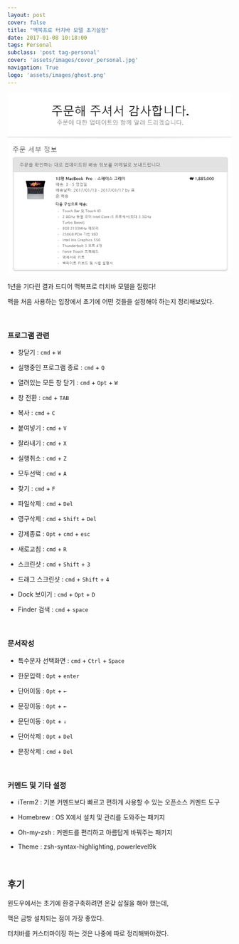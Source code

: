 ```yaml
---
layout: post
cover: false
title: "맥북프로 터치바 모델 초기설정"
date: 2017-01-08 10:18:00
tags: Personal
subclass: 'post tag-personal'
cover: 'assets/images/cover_personal.jpg'
navigation: True
logo: 'assets/images/ghost.png'
---
```


![macbook](/images/mac.png)

1년을 기다린 결과 드디어 맥북프로 터치바 모델을 질렀다!

맥을 처음 사용하는 입장에서 초기에 어떤 것들을 설정해야 하는지 정리해보았다.

   ​

### 프로그램 관련

- 창닫기 : `cmd` + `W`
- 실행중인 프로그램 종료 : `cmd` + `Q`
- 열려있는 모든 창 닫기 : `cmd` + `Opt` + `W`
- 창 전환 : `cmd` + `TAB`
- 복사 : `cmd` + `C`
- 붙여넣기 : `cmd` + `V`
- 잘라내기 : `cmd` + `X`
- 실행취소 : `cmd` + `Z`
- 모두선택 : `cmd` + `A`
- 찾기 : `cmd` + `F`
- 파일삭제 : `cmd` + `Del`
- 영구삭제 : `cmd` + `Shift` + `Del`
- 강제종료 : `Opt` + `cmd` + `esc`
- 새로고침 : `cmd` + `R`
- 스크린샷 : `cmd` + `Shift` + `3`
- 드래그 스크린샷 : `cmd` + `Shift` + `4`
- Dock 보이기 : `cmd` + `Opt` + `D`
- Finder 검색 : `cmd` + `space`

   ​

### 문서작성

- 특수문자 선택화면 : `cmd` + `Ctrl` + `Space`
- 한문입력 : `Opt` + `enter`
- 단어이동 : `Opt` + `←`
- 문장이동 : `Opt` + `←`
- 문단이동 : `Opt` + `↓`
- 단어삭제 : `Opt` + `Del`
- 문장삭제 : `cmd` + `Del`

   ​

### 커멘드 및 기타 설정

- iTerm2 : 기본 커멘드보다 빠르고 편하게 사용할 수 있는 오픈소스 커멘드 도구
- Homebrew : OS X에서 설치 및 관리를 도와주는 패키지
- Oh-my-zsh : 커멘드를 편리하고 아름답게 바꿔주는 패키지
- Theme : zsh-syntax-highlighting, powerlevel9k

   ​

## 후기

윈도우에서는 초기에 환경구축하려면 온갖 삽질을 해야 했는데,

맥은 금방 설치되는 점이 가장 좋았다.

터치바를 커스터마이징 하는 것은 나중에 따로 정리해봐야겠다.

